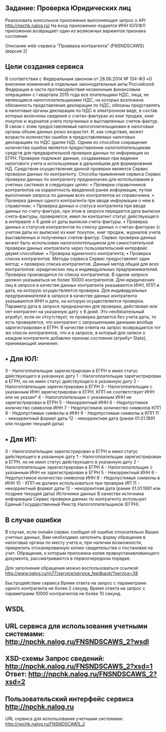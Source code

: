 Задание: Проверка Юридических лиц 
----------------------------------
Реализовать консольное приложение выполняющее запрос к API http://npchk.nalog.ru/
На вход приложению подается ИНН  ЮЛ/ФЛ приложение возвращает один из возможных вариантов признака состояния

Описание web-сервиса "Проверка контрагента" (FNSNDSCAWS) (версия 2)

Цели создания сервиса 
---------------------
В соответствии с Федеральным законом от 28.06.2014 № 134-ФЗ «О внесении изменений в отдельные законодательные акты Российской Федерации в части противодействия незаконным финансовым операциям» с I квартала 2015 года все плательщики НДС, лица, не являющиеся налогоплательщиками НДС, на которых возложена обязанность представления декларации по НДС, обязаны представлять в налоговые органы декларации по НДС в электронном виде, в состав которых включены сведения о счетах-фактурах из книг продаж, книг покупок и журналов учета полученных и выставленных счетов-фактур. В связи с этим предоставляемый налогоплательщиками в налоговые органы объем данных резко возрастет. И, как следствие, может возрасти количество ошибок в предоставляемых налоговых декларациях по НДС (далее НД). Одним из способов сокращения количества ошибок является предоставление налогоплательщикам средств для предварительной проверки данных по информации из ЕГРН. Проверке подлежат данные, создаваемые при ведении налогового учета и используемые в дальнейшем для формирования НД. Средством осуществления данной проверки является Сервис проверки данных по контрагенту.
Способы применения сервиса
Сервис проверки данных по контрагенту предназначен для использования в учетных системах в следующих целях:
•	Проверки справочников контрагентов на корректность введенной ранее информации, путем выполнения запроса по данным всех контрагентов из справочника.
•	Проверка данных одного контрагента при вводе информации о нем в справочник;
•	Проверка данных и статуса контрагента при вводе данных по счету-фактуре, при этом в запросе передается дата выписки счета-фактуры, проверяется, имел ли контрагент статус действующего в интервале ± 6 дней от даты выписки счета-фактуры.
•	Проверка данных и статусов контрагентов по списку данных о счетах-фактурах (с учетом даты их выписки) из книг покупок, книг продаж, журналов учета выставленных и полученных счетов-фактур.
Сервис проверки данных может быть использован налогоплотельщиком для самостоятельной проверки данных контрагента через пользовательский интерфейс  двумя способами:
•	Проверка единичного контрагента;
•	Проверка списка контрагентов.
Методы сервиса
Сервис предоставляет один метод:
•	проверка списка контрагентов.
Данный метод общий для всех контрагентов:  юридических лиц и индивидуальных предпринимателей.
Проверка производится по списку контрагентов. В одном запросе должно указываться не более 10000 контрагентов.
 Для юридических лиц в запросе в качестве данных контрагента указываются ИНН, КПП и дата, на которую осуществляется проверка. 
Для индивидуальных предпринимателей в запросе в качестве данных контрагента указываются ИНН и дата, на которую осуществляется проверка. 
Параметр дата в запросе предназначен для проверки, действовал или нет контрагент  на указанную дату ± 6 дней.  Это необязательный атрибут, если он отсутствует, то  проверка делается без учета даты, то есть проверяется, что контрагент с запрошенными данными  вообще  зарегистрирован в ЕГРН.
В качестве ответа на запрос  возвращается тот же список контрагентов, что и в запросе, в который для записи о каждом контрагенте добавлен признак состояния (атрибут State), принимающий значения:

•	Для ЮЛ:
---------
0 - Налогоплательщик зарегистрирован в ЕГРН и имел статус действующего в указанную дату
1 - Налогоплательщик зарегистрирован в ЕГРН, но не имел статус действующего в указанную дату
2 - Налогоплательщик зарегистрирован в ЕГРН
3 - Налогоплательщик с указанным ИНН зарегистрирован в ЕГРН, КПП не соответствует ИНН или не указан*
4 - Налогоплательщик с указанным ИНН не зарегистрирован в ЕГРН
5 - Некорректный ИНН
6 - Недопустимое количество символов ИНН
7 - Недопустимое количество символов КПП
8 - Недопустимые символы в ИНН
9 - Недопустимые символы в КПП
11 - некорректный формат даты
12 - некорректная дата (ранее 01.01.1991 или позднее текущей даты)

•	Для ИП:
---------
0 - Налогоплательщик зарегистрирован в ЕГРН и имел статус действующего в указанную дату
1 - Налогоплательщик зарегистрирован в ЕГРН, но не имел статус действующего в указанную дату
2 - Налогоплательщик зарегистрирован в ЕГРН
4 - Налогоплательщик с указанным ИНН не зарегистрирован в ЕГРН
5 - Некорректный ИНН
6 - Недопустимое количество символов ИНН
8 - Недопустимые символы в ИНН
10 - КПП не должен использоваться при проверке ИП
11 - некорректный формат даты
12 - некорректная дата (ранее 01.01.1991 или позднее текущей даты)
Источники данных
В качестве источника информации Сервис проверки данных по контрагенту использует Единый Государственный Реестр Налогоплательщиков  (ЕГРН).

В случае ошибки
---------------
В случае, если онлайн сервис сообщил об ошибке относительно Ваших учетных данных, Вам необходимо заполнить форму обращения в налоговые органы по месту учета и, при наличии возможности, прикрепить отсканированную копию свидетельства о постановке на учет. Обращения, к которым приложена копия правоустанавливающего документа, рассматриваются в первоочередном порядке. 

Для заполнения обращения можно воспользоваться ссылкой:
http://www.nalog.ru/rn77/service/service_feedback/?service=38

Быстродействие сервиса
Время ответа на запрос с параметрами одного контрагента не более  2 секунд.
Время ответа на запрос с параметрами 10000 контрагентов не более 10 секунд.

WSDL
---
URL сервиса для использования учетными системами:
http://npchk.nalog.ru/FNSNDSCAWS_2?wsdl
----------------------------------------
XSD-схемы
Запрос сведений:
http://npchk.nalog.ru/FNSNDSCAWS_2?xsd=1
Ответ:
http://npchk.nalog.ru/FNSNDSCAWS_2?xsd=2
----------------------------------------
Пользовательский интерфейс сервиса
http://npchk.nalog.ru
------------------------------------------------
URL сервиса для использования учетными системами:
http://npchk.nalog.ru/FNSNDSCAWS_2
